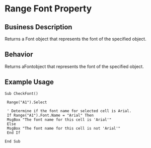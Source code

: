 # Range Font Property

## Business Description
Returns a Font object that represents the font of the specified object.

## Behavior
Returns aFontobject that represents the font of the specified object.

## Example Usage
```vba
Sub CheckFont() 
 
 Range("A1").Select 
 
 ' Determine if the font name for selected cell is Arial. 
 If Range("A1").Font.Name = "Arial" Then 
 MsgBox "The font name for this cell is 'Arial'" 
 Else 
 MsgBox "The font name for this cell is not 'Arial'" 
 End If 
 
End Sub
```